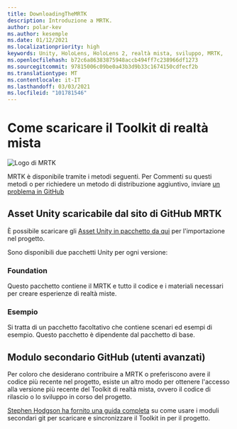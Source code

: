 ```yaml
---
title: DownloadingTheMRTK
description: Introduzione a MRTK.
author: polar-kev
ms.author: kesemple
ms.date: 01/12/2021
ms.localizationpriority: high
keywords: Unity, HoloLens, HoloLens 2, realtà mista, sviluppo, MRTK,
ms.openlocfilehash: b72c6a86383875948accb494ff7c238966df1273
ms.sourcegitcommit: 97815006c09be0a43b3d9b33c1674150cdfecf2b
ms.translationtype: MT
ms.contentlocale: it-IT
ms.lasthandoff: 03/03/2021
ms.locfileid: "101781546"
---
```

# <a name="how-to-download-the-mixed-reality-toolkit"></a>Come scaricare il Toolkit di realtà mista

![Logo di MRTK](../features//Images/MRTK_Logo_Rev.png)

MRTK è disponibile tramite i metodi seguenti. Per Commenti su questi metodi o per richiedere un metodo di distribuzione aggiuntivo, inviare [un problema in GitHub](https://github.com/Microsoft/MixedRealityToolkit-Unity/issues/new/choose)

## <a name="unity-asset-downloadable-from-the-mrtk-github-site"></a>Asset Unity scaricabile dal sito di GitHub MRTK

È possibile scaricare gli [Asset Unity in pacchetto da qui](https://github.com/Microsoft/MixedRealityToolkit-Unity/releases) per l'importazione nel progetto.

Sono disponibili due pacchetti Unity per ogni versione:

### <a name="foundation"></a>Foundation

Questo pacchetto contiene il MRTK e tutto il codice e i materiali necessari per creare esperienze di realtà miste.

### <a name="examples"></a>Esempio

Si tratta di un pacchetto facoltativo che contiene scenari ed esempi di esempio. Questo pacchetto è dipendente dal pacchetto di base.

## <a name="github-submodule-advanced-users"></a>Modulo secondario GitHub (utenti avanzati)

Per coloro che desiderano contribuire a MRTK o preferiscono avere il codice più recente nel progetto, esiste un altro modo per ottenere l'accesso alla versione più recente del Toolkit di realtà mista, ovvero il codice di rilascio o lo sviluppo in corso del progetto.

[Stephen Hodgson ha fornito una guida completa](https://www.rageagainstthepixel.com/expert-import-mrtk/) su come usare i moduli secondari git per scaricare e sincronizzare il Toolkit in per il progetto.

